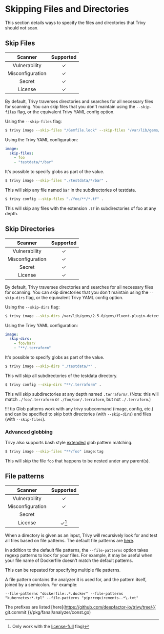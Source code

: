 # Skipping Files and Directories

This section details ways to specify the files and directories that Trivy should not scan.

## Skip Files
|     Scanner      | Supported |
|:----------------:|:---------:|
|  Vulnerability   |     ✓     |
| Misconfiguration |     ✓     |
|      Secret      |     ✓     |
|     License      |     ✓     |

By default, Trivy traverses directories and searches for all necessary files for scanning.
You can skip files that you don't maintain using the `--skip-files` flag, or the equivalent Trivy YAML config option.

Using the `--skip-files` flag:
```bash
$ trivy image --skip-files "/Gemfile.lock" --skip-files "/var/lib/gems/2.5.0/gems/http_parser.rb-0.6.0/Gemfile.lock" quay.io/fluentd_elasticsearch/fluentd:v2.9.0
```

Using the Trivy YAML configuration:
```yaml
image:
  skip-files:
    - foo
    - "testdata/*/bar"
```

It's possible to specify globs as part of the value.

```bash
$ trivy image --skip-files "./testdata/*/bar" .
```

This will skip any file named `bar` in the subdirectories of testdata.

```bash
$ trivy config --skip-files "./foo/**/*.tf" .
```

This will skip any files with the extension `.tf` in subdirectories of foo at any depth.

## Skip Directories
|     Scanner      | Supported |
|:----------------:|:---------:|
|  Vulnerability   |     ✓     |
| Misconfiguration |     ✓     |
|      Secret      |     ✓     |
|     License      |     ✓     |

By default, Trivy traverses directories and searches for all necessary files for scanning.
You can skip directories that you don't maintain using the `--skip-dirs` flag, or the equivalent Trivy YAML config option.

Using the `--skip-dirs` flag:
```bash
$ trivy image --skip-dirs /var/lib/gems/2.5.0/gems/fluent-plugin-detect-exceptions-0.0.13 --skip-dirs "/var/lib/gems/2.5.0/gems/http_parser.rb-0.6.0" quay.io/fluentd_elasticsearch/fluentd:v2.9.0
```

Using the Trivy YAML configuration:
```yaml
image:
  skip-dirs:
    - foo/bar/
    - "**/.terraform"
```

It's possible to specify globs as part of the value.

```bash
$ trivy image --skip-dirs "./testdata/*" .
```

This will skip all subdirectories of the testdata directory.

```bash
$ trivy config --skip-dirs "**/.terraform" .
```

This will skip subdirectories at any depth named `.terraform/`. (Note: this will match `./foo/.terraform` or
`./foo/bar/.terraform`, but not `./.terraform`.)

!!! tip
    Glob patterns work with any trivy subcommand (image, config, etc.) and can be specified to skip both directories (with `--skip-dirs`) and files (with `--skip-files`).


### Advanced globbing
Trivy also supports bash style [extended](https://www.gnu.org/savannah-checkouts/gnu/bash/manual/bash.html#Pattern-Matching) glob pattern matching.

```bash
$ trivy image --skip-files "**/foo" image:tag
```

This will skip the file `foo` that happens to be nested under any parent(s). 

## File patterns
|     Scanner      | Supported |
|:----------------:|:---------:|
|  Vulnerability   |     ✓     |
| Misconfiguration |     ✓     |
|      Secret      |           |
|     License      |   ✓[^1]   |

When a directory is given as an input, Trivy will recursively look for and test all files based on file patterns.
The default file patterns are [here](../scanner/misconfiguration/custom/index.md).

In addition to the default file patterns, the `--file-patterns` option takes regexp patterns to look for your files.
For example, it may be useful when your file name of Dockerfile doesn't match the default patterns.

This can be repeated for specifying multiple file patterns.

A file pattern contains the analyzer it is used for, and the pattern itself, joined by a semicolon. For example:
```
--file-patterns "dockerfile:.*.docker" --file-patterns "kubernetes:*.tpl" --file-patterns "pip:requirements-.*\.txt"
```

The prefixes are listed [here](https://github.com/deepfactor-io/trivy/tree/{{ git.commit }}/pkg/fanal/analyzer/const.go)


[^1]: Only work with the [license-full](../scanner/license.md) flag)